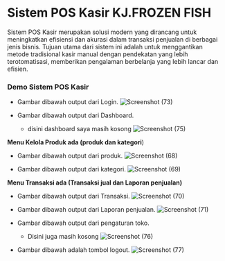 # Sistem POS Kasir KJ.FROZEN FISH
Sistem POS Kasir merupakan solusi modern yang dirancang untuk meningkatkan efisiensi dan akurasi dalam transaksi penjualan di berbagai jenis bisnis. Tujuan utama dari sistem ini adalah untuk menggantikan metode tradisional kasir manual dengan pendekatan yang lebih terotomatisasi, memberikan pengalaman berbelanja yang lebih lancar dan efisien.</br>

### Demo Sistem POS Kasir

- Gambar dibawah output dari Login.
  ![Screenshot (73)](https://github.com/ferdycuy/rpl_project/assets/115714443/8ae9a8b7-63ef-42a1-bb9a-6b53c32c0268)

- Gambar dibawah output dari Dashboard.
  - disini dashboard saya masih kosong
![Screenshot (75)](https://github.com/ferdycuy/rpl_project/assets/115714443/88c12282-b3a1-46e3-ad08-d2a9b19b6749)


**Menu Kelola Produk ada (produk dan kategori**)
- Gambar dibawah output dari produk.
![Screenshot (68)](https://github.com/ferdycuy/rpl_project/assets/115714443/6c5cd85a-572c-448b-9824-3a5e8c5b121e)

- Gambar dibawah output dari kategori.
![Screenshot (69)](https://github.com/ferdycuy/rpl_project/assets/115714443/76b8a88a-f1ed-41a5-a027-4c1d29477e15)

**Menu Transaksi ada (Transaksi jual dan Laporan penjualan)**
- Gambar dibawah output dari Transaksi.
![Screenshot (70)](https://github.com/ferdycuy/rpl_project/assets/115714443/61655800-5121-4efa-a020-5e5081d8cb09)

- Gambar dibawah output dari Laporan penjualan.
![Screenshot (71)](https://github.com/ferdycuy/rpl_project/assets/115714443/340bfb31-2567-4ba5-9ca3-ee986bee9b4e)

- Gambar dibawah output dari pengaturan toko.</br>
  - Disini juga masih kosong
![Screenshot (76)](https://github.com/ferdycuy/rpl_project/assets/115714443/4331f4bb-64ed-440a-b69f-1997394e3446)

- Gambar dibawah adalah tombol logout.
![Screenshot (77)](https://github.com/ferdycuy/rpl_project/assets/115714443/1cf97a0a-c710-49ae-8370-6e7360874f3c)





